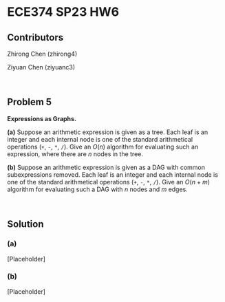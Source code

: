 # ECE374 SP23 HW6

## Contributors

Zhirong Chen (zhirong4)

Ziyuan Chen (ziyuanc3)

<br>

## Problem 5

**Expressions as Graphs.**

**(a)** Suppose an arithmetic expression is given as a tree. Each leaf is an integer and each internal node is one of the standard arithmetical operations (`+`, `-`, `*`, `/`). Give an $O(n)$ algorithm for evaluating such an expression, where there are $n$ nodes in the tree.

**(b)** Suppose an arithmetic expression is given as a DAG with common subexpressions removed. Each leaf is an integer and each internal node is
one of the standard arithmetical operations (`+`, `-`, `*`, `/`). Give an $O(n+m)$ algorithm for evaluating such a DAG with $n$ nodes and $m$ edges.

<br>

## Solution

### **(a)**

[Placeholder]

### **(b)**

[Placeholder]
